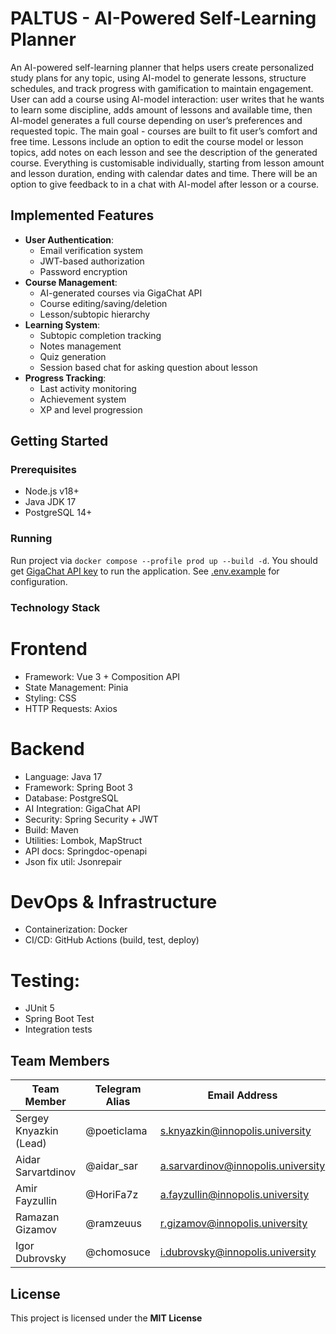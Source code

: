 # PALTUS - AI-Powered Self-Learning Planner 

An AI-powered self-learning planner that helps users create personalized study plans for any topic, using AI-model to generate lessons, structure schedules, and track progress with gamification to maintain engagement. User can add a course using AI-model interaction: user writes that he wants to learn some discipline, adds amount of lessons and available time, then AI-model generates a full course depending on user’s preferences and requested topic. The main goal - courses are built to fit user’s comfort and free time. Lessons include an option to edit the course model or lesson topics, add notes on each lesson and see the description of the generated course. Everything is customisable individually, starting from lesson amount and lesson duration, ending with calendar dates and time. There will be an option to give feedback to in a chat with AI-model after lesson or a course.

## Implemented Features
- **User Authentication**:
  - Email verification system
  - JWT-based authorization
  - Password encryption
- **Course Management**:
  - AI-generated courses via GigaChat API
  - Course editing/saving/deletion
  - Lesson/subtopic hierarchy
- **Learning System**:
  - Subtopic completion tracking
  - Notes management
  - Quiz generation
  - Session based chat for asking question about lesson
- **Progress Tracking**:
  - Last activity monitoring
  - Achievement system
  - XP and level progression
##  Getting Started

### Prerequisites
- Node.js v18+
- Java JDK 17
- PostgreSQL 14+

### Running

Run project via `docker compose --profile prod up --build -d`. You should get [GigaChat API key](https://developers.sber.ru/portal/gigachat-and-api) to run the application. See [.env.example](https://github.com/IU-Capstone-Project-2025/PALTUS/tree/main/.env.example) for configuration.

### Technology Stack
# Frontend
 - Framework: Vue 3 + Composition API
 - State Management: Pinia
 - Styling: CSS
 - HTTP Requests: Axios
# Backend
 - Language: Java 17
 - Framework: Spring Boot 3
 - Database: PostgreSQL
 - AI Integration: GigaChat API
 - Security: Spring Security + JWT
 - Build: Maven
 - Utilities: Lombok, MapStruct
 - API docs: Springdoc-openapi
 - Json fix util: Jsonrepair
# DevOps & Infrastructure
 - Containerization: Docker
 - CI/CD: GitHub Actions (build, test, deploy)
# Testing:
 - JUnit 5
 - Spring Boot Test
 - Integration tests

## Team Members 

| Team Member             | Telegram Alias   | Email Address                     | Track                       |
|-------------------------|------------------|-----------------------------------|-----------------------------|
| Sergey Knyazkin (Lead)  | @poeticlama      | s.knyazkin@innopolis.university   | Frontend/Design/DevOps      |
| Aidar Sarvartdinov      | @aidar_sar       | a.sarvardinov@innopolis.university| Backend                     |
| Amir Fayzullin          | @HoriFa7z        | a.fayzullin@innopolis.university  | Fullstack                   |
| Ramazan Gizamov         | @ramzeuus        | r.gizamov@innopolis.university    | Frontend/Tech communication |
| Igor Dubrovsky          | @chomosuce       | i.dubrovsky@innopolis.university  | Backend/DevOps              |

##  License

This project is licensed under the **MIT License**
